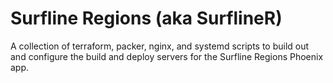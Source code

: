 # Surfline Regions (aka SurflineR)

A collection of terraform, packer, nginx, and systemd scripts to build out and configure the build and deploy servers for the Surfline Regions Phoenix app.
